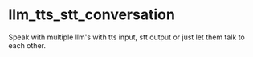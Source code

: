 # llm_tts_stt_conversation
Speak with multiple llm's with tts input, stt output or just let them talk to each other.
